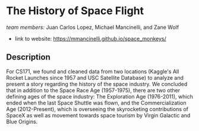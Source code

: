 # The History of Space Flight
*team members:* Juan Carlos Lopez, Michael Mancinelli, and Zane Wolf

* link to website: https://mmancinelli.github.io/space_monkeys/


## Description
For CS171, we found and cleaned data from two locations (Kaggle's All Rocket Launches since 1957 and USC Satellite Database) to analyze and present a story regarding the history of the space industry. We concluded that in addition to the Space Race Age (1957-1975), there are two other defining ages of the space industry: The Exploration Age (1976-2011), which ended when the last Space Shuttle was flown, and the Commercialization Age (2012-Present), which is overseeing the skyrocketing contributions of SpaceX as well as movement towards space tourism by Virgin Galactic and Blue Origins.  
